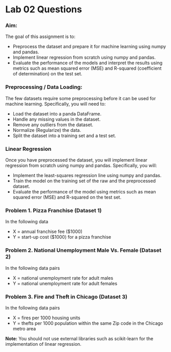# Lab 02 Questions

### Aim:
The goal of this assignment is to:
- Preprocess the dataset and prepare it for machine learning using numpy and pandas.
- Implement linear regression from scratch using numpy and pandas.
- Evaluate the performance of the models and interpret the results using metrics such as mean 
squared error (MSE) and R-squared (coefficient of determination) on the test set.

### Preprocessing / Data Loading:
The few datasets require some preprocessing before it can be used for machine learning. Specifically, 
you will need to:
- Load the dataset into a panda DataFrame.
- Handle any missing values in the dataset.
- Remove any outliers from the dataset.
- Normalize (Regularize) the data.
- Split the dataset into a training set and a test set.

### Linear Regression
Once you have preprocessed the dataset, you will implement linear regression from scratch using 
numpy and pandas. Specifically, you will:
- Implement the least-squares regression line using numpy and pandas.
- Train the model on the training set of the raw and the preprocessed dataset.
- Evaluate the performance of the model using metrics such as mean squared error (MSE) and  R-squared on the test set.

### Problem 1. Pizza Franchise (Dataset 1)
In the following data
- X = annual franchise fee (\$1000)
- Y = start-up cost (\$1000) for a pizza franchise

### Problem 2. National Unemployment Male Vs. Female (Dataset 2)
In the following data pairs
- X = national unemployment rate for adult males
- Y = national unemployment rate for adult females

### Problem 3. Fire and Theft in Chicago (Dataset 3)
In the following data pairs
- X = fires per 1000 housing units
- Y = thefts per 1000 population within the same Zip code in the Chicago metro area

__Note:__ You should not use external libraries such as scikit-learn for the implementation of linear regression.